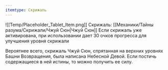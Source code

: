 ```yaml
---
itemtype: Скрижаль
---
```

![[Temp/Placeholder_Tablet_Item.png]]
Скрижаль: [[Механики/Тайны разума/Скрижали/Чжуй Сюн|Чжуй Сюн]]
Если скрижаль уже активирована, при использовании дает 30 очков прогресса для улучшения уровня скрижали

Вероятнее всего, скрижаль Чжуй Сюн, спрятанная на верхних уровнях Башни Возвращения, была написана Небесной Девой. Если постичь содержащиеся в ней истины, то можно получить ее силу.
